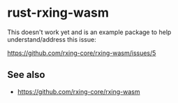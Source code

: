 # rust-rxing-wasm

This doesn't work yet and is an example package to help understand/address this issue:

https://github.com/rxing-core/rxing-wasm/issues/5

## See also

* https://github.com/rxing-core/rxing-wasm
